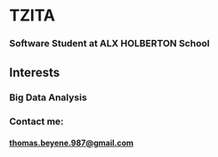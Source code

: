 # TZITA
### Software Student at ALX HOLBERTON School

## Interests
### Big Data Analysis

### Contact me:
#### thomas.beyene.987@gmail.com
